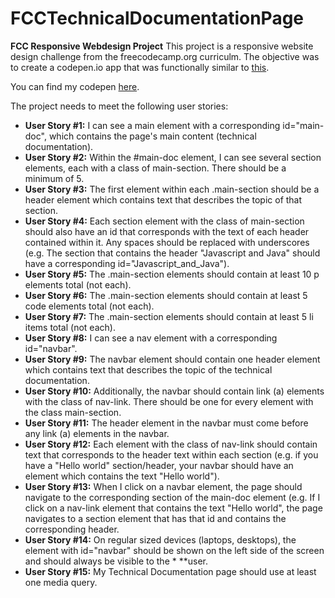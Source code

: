 # FCCTechnicalDocumentationPage
**FCC Responsive Webdesign Project**
This project is a responsive website design challenge from the freecodecamp.org curriculm. The objective was to create a codepen.io app that was functionally similar to [this](https://codepen.io/freeCodeCamp/full/NdrKKL).

   You can find my codepen [here](https://codepen.io/tylersassatelli/pen/EpWgMx).
   
The project needs to meet the following user stories:
* **User Story #1:** I can see a main element with a corresponding id="main-doc", which contains the page's main content (technical documentation).
* **User Story #2:** Within the #main-doc element, I can see several section elements, each with a class of main-section. There should be a minimum of 5.
* **User Story #3:** The first element within each .main-section should be a header element which contains text that describes the topic of that section.
* **User Story #4:** Each section element with the class of main-section should also have an id that corresponds with the text of each header contained within it. Any spaces should be replaced with underscores (e.g. The section that contains the header "Javascript and Java" should have a corresponding id="Javascript_and_Java").
* **User Story #5:** The .main-section elements should contain at least 10 p elements total (not each).
* **User Story #6:** The .main-section elements should contain at least 5 code elements total (not each).
* **User Story #7:** The .main-section elements should contain at least 5 li items total (not each).
* **User Story #8:** I can see a nav element with a corresponding id="navbar".
* **User Story #9:** The navbar element should contain one header element which contains text that describes the topic of the technical documentation.
* **User Story #10:** Additionally, the navbar should contain link (a) elements with the class of nav-link. There should be one for every element with the class main-section.
* **User Story #11:** The header element in the navbar must come before any link (a) elements in the navbar.
* **User Story #12:** Each element with the class of nav-link should contain text that corresponds to the header text within each section (e.g. if you have a "Hello world" section/header, your navbar should have an element which contains the text "Hello world").
* **User Story #13:** When I click on a navbar element, the page should navigate to the corresponding section of the main-doc element (e.g. If I click on a nav-link element that contains the text "Hello world", the page navigates to a section element that has that id and contains the corresponding header.
* **User Story #14:** On regular sized devices (laptops, desktops), the element with id="navbar" should be shown on the left side of the screen and should always be visible to the * **user.
* **User Story #15:** My Technical Documentation page should use at least one media query.